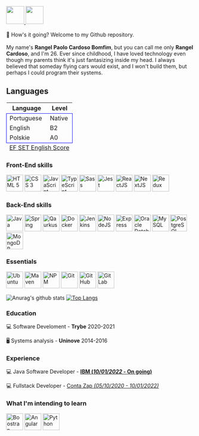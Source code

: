 <a href="https://rangel20.github.io/" target="_blank">
  <img src="https://cdn.iconscout.com/icon/free/png-256/github-108-438008.png" width="48px" height="48px">
</a>
<a href="https://www.linkedin.com/in/rangelcardoso/" target="_blank">
  <img src="https://i.ibb.co/Kx2GSrT/linkedin.png" width="48px" height="48px">
</a>

<br />
<br />
👋 How's it going? Welcome to my Github repository.
<br /><br />
My name's <strong>Rangel Paolo Cardoso Bomfim</strong>, but you can call me only <strong>Rangel Cardoso</strong>, and I'm 26. Ever since childhood, I have loved technology even though my parents think it's just fantasizing inside my head. I always believed that someday flying cars would exist, and I won't build them, but perhaps I could program their systems.
<br />

## Languages
<table>
  <thead>
    <tr>
      <th>Language</th>
      <th>Level</th>
    </tr>
  </thead>
  <tbody style="border: 1px solid blue">
    <tr>
      <td>Portuguese</td>
      <td>Native</td>
    </tr>
    <tr>
      <td>English</td>
      <td>B2</td>
    </tr>
    <tr>
      <td>Polskie</td>
      <td>A0</td>
    </tr>
  </tbody>
  <tfoot>
    <tr style="text-align: left;">
      <td colspan="2">
        <a href="https://www.efset.org/cert/4Fw5zc" target="_blank">
          EF SET English Score
        </a>
      </td>
    </tr>
  </tfoot>
</table>

### Front-End skills
<p align="left">
  <img title="HTML5" src="https://cdn.jsdelivr.net/gh/devicons/devicon/icons/html5/html5-original.svg" alt="HTML 5" width="45" height="45" />

  <img title="CSS3" src="https://cdn.jsdelivr.net/gh/devicons/devicon/icons/css3/css3-original.svg" alt="CSS 3" width="45" height="45" />
  
  <img title="JavaScript" src="https://cdn.jsdelivr.net/gh/devicons/devicon/icons/javascript/javascript-original.svg" alt="JavaScript" width="45" height="45" />

  <img title="TypeScript" src="https://cdn.jsdelivr.net/gh/devicons/devicon/icons/typescript/typescript-original.svg" alt="TypeScript" width="45" height="45" />
          
  <img title="Sass" src="https://cdn.jsdelivr.net/gh/devicons/devicon/icons/sass/sass-original.svg" alt="Sass" width="45" height="45" />
  
  <img title="Jest" src="https://cdn.jsdelivr.net/gh/devicons/devicon/icons/jest/jest-plain.svg" alt="Jest" width="45" height="45" />
          
  <img title="ReactJS" src="https://cdn.jsdelivr.net/gh/devicons/devicon/icons/react/react-original-wordmark.svg" alt="ReactJS" width="45" height="45" />
          
  <img title="NextJS" src="https://cdn.jsdelivr.net/gh/devicons/devicon/icons/nextjs/nextjs-line.svg" alt="NextJS" width="45" height="45" />
          
  <img title="Redux" src="https://cdn.jsdelivr.net/gh/devicons/devicon/icons/redux/redux-original.svg" alt="Redux" width="45" height="45" />
</p>

### Back-End skills
<p align="left">
  <img title="Java" src="https://cdn.jsdelivr.net/gh/devicons/devicon/icons/java/java-original.svg" alt="Java" width="45" height="45" />

  <img title="Spring" src="https://cdn.jsdelivr.net/gh/devicons/devicon/icons/spring/spring-original.svg" alt="Spring" width="45" height="45" />

  <img title="Quarkus" src="https://www.svgviewer.dev/static-svgs/14409/quarkus-icon.svg" alt="Qaurkus" width="45" height="45" />

  <img title="Docker" src="https://cdn.jsdelivr.net/gh/devicons/devicon/icons/docker/docker-original-wordmark.svg" alt="Docker" width="45" height="45" />

  <img title="Jenkins" src="https://cdn.jsdelivr.net/gh/devicons/devicon/icons/jenkins/jenkins-original.svg" alt="Jenkins" width="45" height="45" />

  <img title="NodeJS" src="https://cdn.jsdelivr.net/gh/devicons/devicon/icons/nodejs/nodejs-original.svg" alt="NodeJS" width="45" height="45" />

  <img title="Express" src="https://cdn.jsdelivr.net/gh/devicons/devicon/icons/express/express-original-wordmark.svg" alt="Express" width="45" height="45" />

  <img title="Oracle" src="https://cdn.jsdelivr.net/gh/devicons/devicon/icons/oracle/oracle-original.svg" alt="Oracle Database" width="45" height="45" />

  <img title="MySQL" src="https://cdn.jsdelivr.net/gh/devicons/devicon/icons/mysql/mysql-original-wordmark.svg" alt="MySQL" width="45" height="45" />

  <img title="PostgreSQL" src="https://cdn.jsdelivr.net/gh/devicons/devicon/icons/postgresql/postgresql-original-wordmark.svg" alt="PostgreSQL" width="45" height="45" />          

  <img title="MongoDB" src="https://cdn.jsdelivr.net/gh/devicons/devicon/icons/mongodb/mongodb-original-wordmark.svg" alt="MongoDB" width="45" height="45" />
</p>

### Essentials
<p align="left">  
  <img title="Ubuntu" src="https://cdn.jsdelivr.net/gh/devicons/devicon/icons/ubuntu/ubuntu-plain-wordmark.svg" alt="Ubuntu" width="45" height="45" />
  
  <img title="Maven" src="https://www.svgrepo.com/show/354051/maven.svg" alt="Maven" width="45" height="45" /> 
  
  <img title="NPM" src="https://cdn.jsdelivr.net/gh/devicons/devicon/icons/npm/npm-original-wordmark.svg" alt="NPM" width="45" height="45" />
  
  <img title="Git" src="https://cdn.jsdelivr.net/gh/devicons/devicon/icons/git/git-original-wordmark.svg" alt="Git" width="45" height="45" />

  <img title="GitHub" src="https://cdn.jsdelivr.net/gh/devicons/devicon/icons/github/github-original-wordmark.svg" alt="GitHub" width="45" height="45" />

  <img title="GitLab" src="https://cdn.jsdelivr.net/gh/devicons/devicon/icons/gitlab/gitlab-original-wordmark.svg" alt="GitLab" width="45" height="45" />
</p>

![Anurag's github stats](https://github-readme-stats.vercel.app/api?username=rangel20&show_icons=true)
[![Top Langs](https://github-readme-stats.vercel.app/api/top-langs/?username=rangel20&layout=compact)](https://github.com/anuraghazra/github-readme-stats)

### Education
:computer: Software Develoment - <strong>Trybe</strong> 2020-2021

:desktop_computer: Systems analysis - <strong>Uninove</strong> 2014-2016

### Experience
:computer: Java Software Developer - <strong><a href="https://www.ibm.com/">IBM (<em>10/01/2022 - </em>On going)</a></strong>

:computer: Fullstack Developer - <a href="https://contazap.com.br/">Conta Zap <em>(05/10/2020 - 10/01/2022)</em></a>

### What I'm intending to learn
<p align="left">
  <img title="Boostrap" src="https://cdn.jsdelivr.net/gh/devicons/devicon/icons/bootstrap/bootstrap-original-wordmark.svg" alt="Boostrap" width="45" height="45" />
          
  <img title="Angular" src="https://cdn.jsdelivr.net/gh/devicons/devicon/icons/angularjs/angularjs-original.svg" alt="Angular" width="45" height="45" />
  
  <img title="Python" src="https://cdn.jsdelivr.net/gh/devicons/devicon/icons/python/python-original-wordmark.svg" alt="Python" width="45" height="45" />
</p>
